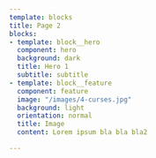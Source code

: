 ```yaml
---
template: blocks
title: Page 2
blocks:
- template: block__hero
  component: hero
  background: dark
  title: Hero 1
  subtitle: subtitle
- template: block__feature
  component: feature
  image: "/images/4-curses.jpg"
  background: light
  orientation: normal
  title: Image
  content: Lorem ipsum bla bla bla2

---
```

